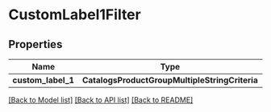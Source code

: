 # CustomLabel1Filter


## Properties
Name | Type | Description | Notes
------------ | ------------- | ------------- | -------------
**custom_label_1** | **CatalogsProductGroupMultipleStringCriteria** |  | 

[[Back to Model list]](../README.md#documentation-for-models) [[Back to API list]](../README.md#documentation-for-api-endpoints) [[Back to README]](../README.md)


